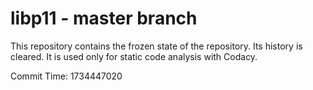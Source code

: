 # libp11 - master branch

This repository contains the frozen state of the repository.
Its history is cleared. It is used only for static code
analysis with Codacy.

Commit Time: 1734447020
